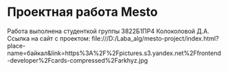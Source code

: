 # Проектная работа Mesto
Работа выполнена студенткой группы 3822Б1ПР4 Колоколовой Д.А.\
Ссылка на сайт с проектом: file:///D:/Laba_alg/mesto-project/index.html?place-name=байкал&link=https%3A%2F%2Fpictures.s3.yandex.net%2Ffrontend-developer%2Fcards-compressed%2Farkhyz.jpg
